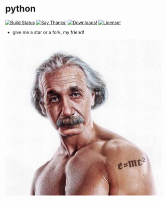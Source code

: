 # python
[![Build Status](https://travis-ci.org/EasyWeChat/site.svg?branch=master)](https://github.com/superonesfazai/python)
[![Say Thanks!](https://img.shields.io/badge/Say%20Thanks-!-1EAEDB.svg)](https://github.com/superonesfazai/python)
[![Downloads!](https://poser.pugx.org/laravel/framework/d/total.svg)](https://github.com/superonesfazai/python)
[![License!](https://poser.pugx.org/overtrue/wechat/license)](https://github.com/superonesfazai/python)
* give me a star or a fork, my friend!

![](./images/ayst.png)
